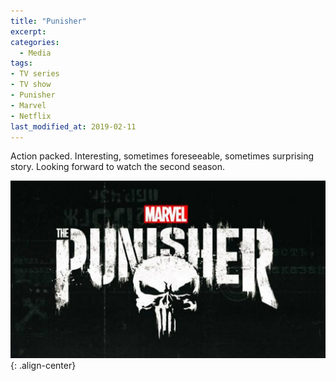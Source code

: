 ```yaml
---
title: "Punisher"
excerpt:
categories:
  - Media
tags:
- TV series
- TV show
- Punisher
- Marvel
- Netflix
last_modified_at: 2019-02-11
---
```

Action packed. Interesting, sometimes foreseeable, sometimes surprising story. Looking forward to watch the second season.

![image-center](/assets/images/punisher.jpg){: .align-center}
